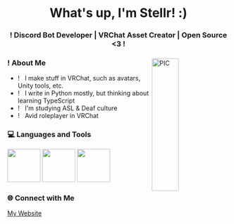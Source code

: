 <h1 align="center">What's up, I'm Stellr! :) </h1>
<h3 align="center">! Discord Bot Developer | VRChat Asset Creator | Open Source <3  !</h3>
<div>
<img width = "35%" align="right" alt="PIC" height="300px" src="https://i.ibb.co/wwYf83x/87259721.jpg" />
<div align="left"> 
  <h3> ! About Me </h3>

  - ! &nbsp; I make stuff in VRChat, such as avatars, Unity tools, etc.
  - ! &nbsp; I write in Python mostly, but thinking about learning TypeScript
  - ! &nbsp; I'm studying ASL & Deaf culture
  - ! &nbsp; Avid roleplayer in VRChat
</div> 
</div>

<div>
  <h3> 💻 Languages and Tools </h3>
  <p>
   <img src="https://img.shields.io/badge/Python-FFD43B?style=for-the-badge&logo=python&logoColor=blue" width="75" /> <img src="https://img.shields.io/badge/VSCode-0078D4?style=for-the-badge&logo=visual%20studio%20code&logoColor=white" width="75" /> <img src="https://img.shields.io/badge/Discord-5865F2?style=for-the-badge&logo=discord&logoColor=white" width="75" />
  <p>
</div> 

<div>
  <h3> 🌐 Connect with Me </h3>
    <a href="https://lonelyjuly.online" target="_blank">My Website</a>
</div>
